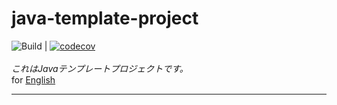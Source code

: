# java-template-project
![Build](https://github.com/syake-salmon/java-template-project/workflows/Build/badge.svg) | [![codecov](https://codecov.io/gh/syake-salmon/java-template-project/branch/master/graph/badge.svg)](https://codecov.io/gh/syake-salmon/java-template-project)<br /><br />
*これはJavaテンプレートプロジェクトです。*<br />
for [English](README.md)
<hr />
